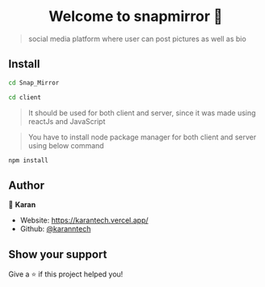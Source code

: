 <h1 align="center">Welcome to snapmirror 👋</h1>
<p>
</p>

> social media platform where user can post pictures as well as bio

## Install

```sh
cd Snap_Mirror

cd client
```
> It should be used for both client and server, since it was made using reactJs and JavaScript

> You have to install node package manager for both client and server using below command

```sh
npm install
```

## Author

👤 **Karan**

* Website: https://karantech.vercel.app/
* Github: [@karanntech](https://github.com/karanntech)

## Show your support

Give a ⭐️ if this project helped you!

